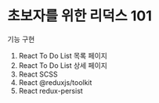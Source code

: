 # 초보자를 위한 리덕스 101
기능 구현  
1. React To Do List 목록 페이지  
2. React To Do List 상세 페이지  
3. React SCSS  
4. React @reduxjs/toolkit  
5. React redux-persist
